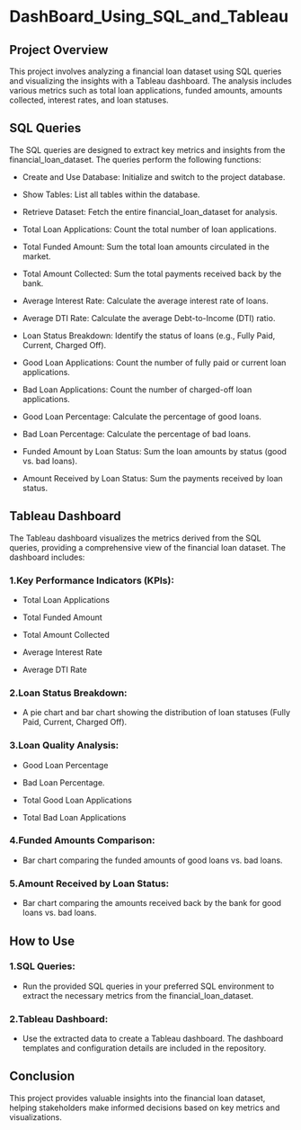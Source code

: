 # DashBoard_Using_SQL_and_Tableau

## Project Overview
This project involves analyzing a financial loan dataset using SQL queries and visualizing the insights with a Tableau dashboard. The analysis includes various metrics such as total loan applications, funded amounts, amounts collected, interest rates, and loan statuses.

## SQL Queries
The SQL queries are designed to extract key metrics and insights from the financial_loan_dataset. The queries perform the following functions:

  * Create and Use Database: Initialize and switch to the project database.

  * Show Tables: List all tables within the database.

  * Retrieve Dataset: Fetch the entire financial_loan_dataset for analysis.

  * Total Loan Applications: Count the total number of loan applications.

  * Total Funded Amount: Sum the total loan amounts circulated in the market.

  * Total Amount Collected: Sum the total payments received back by the bank.

  * Average Interest Rate: Calculate the average interest rate of loans.

  * Average DTI Rate: Calculate the average Debt-to-Income (DTI) ratio.

  * Loan Status Breakdown: Identify the status of loans (e.g., Fully Paid, Current,   Charged Off).

  * Good Loan Applications: Count the number of fully paid or current loan   
  applications.

  * Bad Loan Applications: Count the number of charged-off loan applications.

  * Good Loan Percentage: Calculate the percentage of good loans.

  * Bad Loan Percentage: Calculate the percentage of bad loans.

  * Funded Amount by Loan Status: Sum the loan amounts by status (good vs. bad   loans).

  * Amount Received by Loan Status: Sum the payments received by loan status.

## Tableau Dashboard
The Tableau dashboard visualizes the metrics derived from the SQL queries, providing a comprehensive view of the financial loan dataset. The dashboard includes:

### 1.Key Performance Indicators (KPIs):

  * Total Loan Applications

  * Total Funded Amount

  * Total Amount Collected

  * Average Interest Rate

  * Average DTI Rate

### 2.Loan Status Breakdown:

  * A pie chart and bar chart showing the distribution of loan statuses (Fully Paid, Current, Charged Off).

### 3.Loan Quality Analysis:

  * Good Loan Percentage 
  
  * Bad Loan Percentage.

  * Total Good Loan Applications

  * Total Bad Loan Applications

### 4.Funded Amounts Comparison:

  * Bar chart comparing the funded amounts of good loans vs. bad loans.

### 5.Amount Received by Loan Status:

  * Bar chart comparing the amounts received back by the bank for good loans vs. bad loans.

## How to Use

### 1.SQL Queries:

* Run the provided SQL queries in your preferred SQL environment to extract the necessary metrics from the financial_loan_dataset.

### 2.Tableau Dashboard:

* Use the extracted data to create a Tableau dashboard. The dashboard templates and configuration details are included in the repository.

## Conclusion
This project provides valuable insights into the financial loan dataset, helping stakeholders make informed decisions based on key metrics and visualizations.
